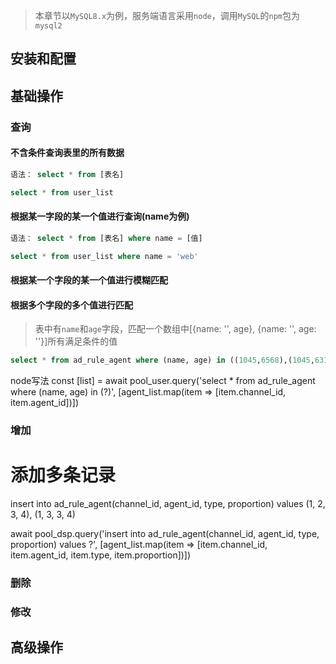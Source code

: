 > 本章节以`MySQL8.x`为例，服务端语言采用`node`，调用`MySQL`的`npm`包为 `mysql2`

## 安装和配置

## 基础操作
### 查询
#### 不含条件查询表里的所有数据
```sql
语法： select * from [表名]

select * from user_list

```
#### 根据某一字段的某一个值进行查询(name为例)
```sql
语法： select * from [表名] where name = [值]

select * from user_list where name = 'web'

```
#### 根据某一个字段的某一个值进行模糊匹配

#### 根据多个字段的多个值进行匹配

> 表中有`name`和`age`字段，匹配一个数组中[{name: '', age}, {name: '', age: ''}]所有满足条件的值

```sql
select * from ad_rule_agent where (name, age) in ((1045,6568),(1045,6313))

```

node写法
const [list] = await pool_user.query('select * from ad_rule_agent where (name, age) in (?)', [agent_list.map(item => [item.channel_id, item.agent_id])])

### 增加

# 添加多条记录
insert into ad_rule_agent(channel_id, agent_id, type, proportion) values (1, 2, 3, 4), (1, 3, 3, 4)

await pool_dsp.query('insert into ad_rule_agent(channel_id, agent_id, type, proportion) values ?', [agent_list.map(item => [item.channel_id, item.agent_id, item.type, item.proportion])])


### 删除

### 修改

## 高级操作
